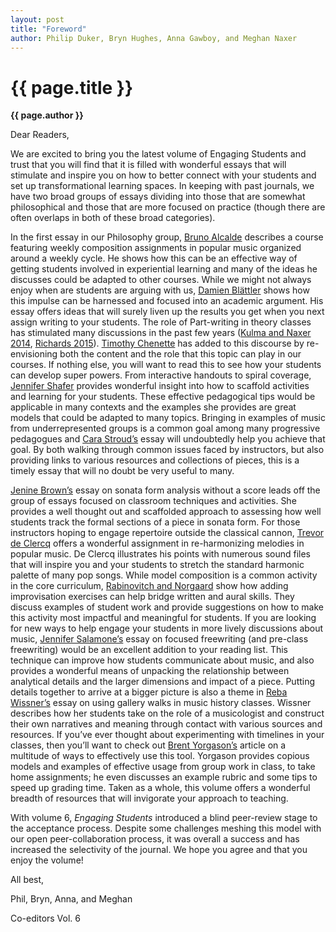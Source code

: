 ```yaml
---
layout: post
title: "Foreword"
author: Philip Duker, Bryn Hughes, Anna Gawboy, and Meghan Naxer
---
```

{{ page.title }}
================

**{{ page.author }}**

Dear Readers,

We are excited to bring you the latest volume of Engaging Students and trust that you will find that it is filled with wonderful essays that will stimulate and inspire you on how to better connect with your students and set up transformational learning spaces. In keeping with past journals, we have two broad groups of essays dividing into those that are somewhat philosophical and those that are more focused on practice (though there are often overlaps in both of these broad categories).

In the first essay in our Philosophy group, [Bruno Alcalde](../essays/alcalde.html) describes a course featuring weekly composition assignments in popular music organized around a weekly cycle. He shows how this can be an effective way of getting students involved in experiential learning and many of the ideas he discusses could be adapted to other courses. While we might not always enjoy when are students are arguing with us, [Damien Blättler](../essays/blattler.html) shows how this impulse can be harnessed and focused into an academic argument. His essay offers ideas that will surely liven up the results you get when you next assign writing to your students. The role of Part-writing in theory classes has stimulated many discussions in the past few years ([Kulma and Naxer 2014](http://flipcamp.org/engagingstudents2/essays/kulmaNaxer.html), [Richards 2015](http://flipcamp.org/engagingstudents3/essays/richards.html)). [Timothy Chenette](../essays/chennette.html) has added to this discourse by re-envisioning both the content and the role that this topic can play in our courses. If nothing else, you will want to read this to see how your students can develop super powers. From interactive handouts to spiral coverage, [Jennifer Shafer](../essays/shafer.html) provides wonderful insight into how to scaffold activities and learning for your students. These effective pedagogical tips would be applicable in many contexts and the examples she provides are great models that could be adapted to many topics. Bringing in examples of music from underrepresented groups is a common goal among many progressive pedagogues and [Cara Stroud’s](../essays/stroud1.html) essay will undoubtedly help you achieve that goal. By both walking through common issues faced by instructors, but also providing links to various resources and collections of pieces, this is a timely essay that will no doubt be very useful to many.

[Jenine Brown’s](../essays/brown.html) essay on sonata form analysis without a score leads off the group of essays focused on classroom techniques and activities. She provides a well thought out and scaffolded approach to assessing how well students track the formal sections of a piece in sonata form. For those instructors hoping to engage repertoire outside the classical cannon, [Trevor de Clercq](../essays/declercq.html) offers a wonderful assignment in re-harmonizing melodies in popular music. De Clercq illustrates his points with numerous sound files that will inspire you and your students to stretch the standard harmonic palette of many pop songs. While model composition is a common activity in the core curriculum, [Rabinovitch and Norgaard](../essays/rabinovitchnorgaard.html) show how adding improvisation exercises can help bridge written and aural skills. They discuss examples of student work and provide suggestions on how to make this activity most impactful and meaningful for students. If you are looking for new ways to help engage your students in more lively discussions about music, [Jennifer Salamone’s](../essays/salamone.html) essay on focused freewriting (and pre-class freewriting) would be an excellent addition to your reading list. This technique can improve how students communicate about music, and also provides a wonderful means of unpacking the relationship between analytical details and the larger dimensions and impact of a piece. Putting details together to arrive at a bigger picture is also a theme in [Reba Wissner’s](../essays/wissner.html) essay on using gallery walks in music history classes. Wissner describes how her students take on the role of a musicologist and construct their own narratives and meaning through contact with various sources and resources. If you’ve ever thought about experimenting with timelines in your classes, then you’ll want to check out [Brent Yorgason’s](../essays/yorgason.html) article on a multitude of ways to effectively use this tool. Yorgason provides copious models and examples of effective usage from group work in class, to take home assignments; he even discusses an example rubric and some tips to speed up grading time. Taken as a whole, this volume offers a wonderful breadth of resources that will invigorate your approach to teaching.

With volume 6, *Engaging Students* introduced a blind peer-review stage to the acceptance process. Despite some challenges meshing this model with our open peer-collaboration process, it was overall a success and has increased the selectivity of the journal. We hope you agree and that you enjoy the volume!

All best,

Phil, Bryn, Anna, and Meghan

Co-editors Vol. 6
